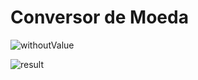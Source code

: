 # Conversor de Moeda
![withoutValue](https://imgur.com/DupAyyb.png)

![result](https://imgur.com/xXA61hR.png)